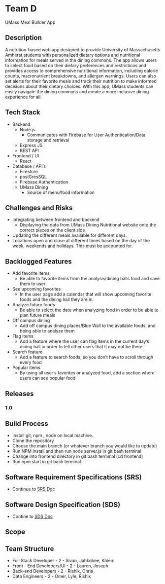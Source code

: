 # Team D
UMass Meal Builder App

## Description

A nutrition-based web app designed to provide University of Massachusetts Amherst students with personalized dietary options and nutritional information for meals served in the dining commons. The app allows users to select food based on their dietary preferences and restrictions and provides access to comprehensive nutritional information, including calorie counts, macronutrient breakdowns, and allergen warnings. Users can also set alerts for their favorite meals and track their nutrition to make informed decisions about their dietary choices. With this app, UMass students can easily navigate the dining commons and create a more inclusive dining experience for all.

## Tech Stack

- Backend
    - Node.js
        - Communicates with Firebase for User Authentication/Data storage and retrieval
    - Express JS
    -  REST API
- Frontend / UI
    - React
- Database / API’s
    - Firestore
    - postGresSQL
    - Firebase Authentication
    - UMass Dining
        - Source of menu/food information

## Challenges and Risks
- Integrating between frontend and backend
    - Displaying the data from UMass Dining Nutritional website onto the correct places on the client side 
- Updating the different meals available for different days. 
- Locations open and close at different times based on the day of the week, weekends and holidays. This must be accounted for.

## Backlogged Features
- Add favorite items
    - Be able to favorite items from the analysis/dining halls food and save them to user
- See upcoming favorites
    - In the user page add a calendar that will show upcoming favorite foods and the dining hall they are in.
- Analyze future foods
    - Be able to select the date when analyzing food in order to be able to plan future meals
- Off campus dining
    - Add off campus dining places/Blue Wall to the available foods, and being able to analyze them
- Flag items
    - Add a feature where the user can flag items in the current day’s dining hall in order to tell other users that it may not be there.
- Search feature
    - Add a feature to search foods, so you don’t have to scroll through every food
- Popular items
    - By using all user’s favorites or analyzed food, add a section where users can see popular food

## Releases

### 1.0 



## Build Process
- Install git, npm , node on local machine. 
- Clone the repository
- Choose the main branch (or whatever branch you would like to update)
- Run NPM install and then run node server.js in git bash terminal
- Change into frontend directory in git bash terminal (cd frontend)
- Run npm start in git bash terminal


## Software Requirement Specifications (SRS)
- Continue to [SRS Doc](https://docs.google.com/document/d/1xARkV2M6CB3EhkK2Rf1cDI93MhJKZdLDTaTv2R8JQP0/edit)
## Software Design Specification (SDS)
- Contine to [SDS Doc](https://docs.google.com/document/d/1RPasyq5xxhvOO15QfFHecmJ8BU1d_DJ6zW3PnVy-DZA/edit)


## Scope


## Team Structure

- Full Stack Developer - 2 - Sivan, Jahkobee, Khiem
- Front - End Developers/UI - 2 - Lauren, Joseph
- Back-end Developers - 2 - Rishik, Chris
- Data Engineers - 2  - Omer, Lyle, Rishik
